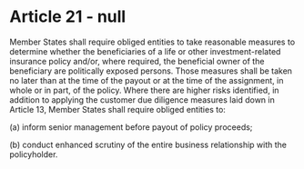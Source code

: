 # Article 21 - null


Member States shall require obliged entities to take reasonable measures to determine whether the beneficiaries of a life or other investment-related insurance policy and/or, where required, the beneficial owner of the beneficiary are politically exposed persons. Those measures shall be taken no later than at the time of the payout or at the time of the assignment, in whole or in part, of the policy. Where there are higher risks identified, in addition to applying the customer due diligence measures laid down in Article 13, Member States shall require obliged entities to:

(a) inform senior management before payout of policy proceeds;

(b) conduct enhanced scrutiny of the entire business relationship with the policyholder.
